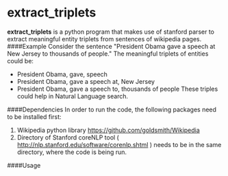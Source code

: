 # extract_triplets
**extract_triplets** is a python program that makes use of stanford parser to extract meaningful entity triplets from sentences of wikipedia pages.
####Example
Consider the sentence "President Obama gave a speech at New Jersey to thousands of people."
The meaningful triplets of entities could be:
* President Obama, gave, speech
* President Obama, gave a speech at, New Jersey
* President Obama, gave a speech to, thousands of people
These triples could help in Natural Language search.

####Dependencies
In order to run the code, the following packages need to be installed first:
1. Wikipedia python library https://github.com/goldsmith/Wikipedia
2. Directory of Stanford coreNLP tool ( http://nlp.stanford.edu/software/corenlp.shtml ) needs to be in the same directory, where the code is being run.

####Usage


